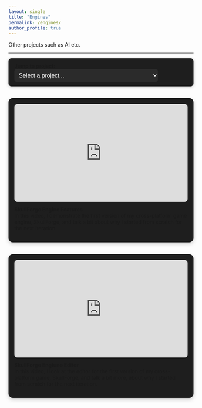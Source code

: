 ```yaml
---
layout: single
title: "Engines"
permalink: /engines/
author_profile: true
---
```


Other projects such as AI etc.

---

<div class="sticky-project-dropdown">
  <label for="project-jump"><strong>Jump to project:</strong></label>
  <select id="project-jump" onchange="location.hash=this.value">
    <option value="">Select a project...</option>
    <option value="#ollama">Running OLlama models on local PC</option>
    <option value="#invoke">Run stable diffusion image generation on local PC</option>    
  </select>
</div>

<style>
.sticky-project-dropdown {
  position: sticky;
  top: 1rem;
  z-index: 1000;
  background: var(--mm-surface, #1e1e1e);
  padding: 0.75rem 1rem;
  margin-bottom: 1.5rem;
  border-radius: 8px;
  box-shadow: 0 2px 10px rgba(0,0,0,0.2);
}
.sticky-project-dropdown label {
  margin-right: 0.5rem;
}
.sticky-project-dropdown select {
  font-size: 1rem;
  padding: 0.5rem;
  border-radius: 6px;
  border: none;
  background-color: #2b2b2b;
  color: white;
}
</style>


<style>
.video-grid {
  display: grid;
  grid-template-columns: repeat(auto-fit, minmax(300px, 1fr));
  gap: 2rem;
  margin-top: 2rem;
}
.video-card {
  background: var(--mm-surface, #1e1e1e);
  padding: 1rem;
  border-radius: 12px;
  box-shadow: 0 4px 12px rgba(0,0,0,0.2);
}
.video-card iframe {
  width: 100%;
  aspect-ratio: 16 / 9;
  border: none;
  border-radius: 8px;
}
.video-card p {
  margin-top: 0.75rem;
}
</style>

<style>
.video-card {
  position: relative;
  scroll-margin-top: 150px; /* Offset scroll anchor to avoid sticky menu overlap */
}
</style>


<div class="video-grid">

  <div class="video-card" id="skullforge">
    <iframe src="https://www.youtube.com/embed/OeUQCfQURaY" allowfullscreen></iframe>
    <p><strong>SkullForge Engine Features</strong><br>In this video, I demonstrate the first version of my cross-platform game engine, SkullForge, and talk a bit about why I started from scratch for the next iteration.</p>
  </div>

  <div class="video-card" id="skulledit">
    <iframe src="https://www.youtube.com/embed/sAR2dOuBZVE" allowfullscreen></iframe>
    <p><strong>SkullForge Engiune Editor</strong><br>In this video, I look at the editor for the first version of my cross-platform game, SkullForge, and talk a bit more, about why I started from scratch for the next iteration.</p>
  </div>

</div>
